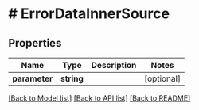# # ErrorDataInnerSource

## Properties

Name | Type | Description | Notes
------------ | ------------- | ------------- | -------------
**parameter** | **string** |  | [optional]

[[Back to Model list]](../../README.md#models) [[Back to API list]](../../README.md#endpoints) [[Back to README]](../../README.md)
